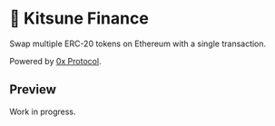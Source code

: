 # 🦊 Kitsune Finance

Swap multiple ERC-20 tokens on Ethereum with a single transaction.

Powered by [0x Protocol](https://0x.org/).

## Preview
[](https://i.imgur.com/tmgzMlX.png)

Work in progress.